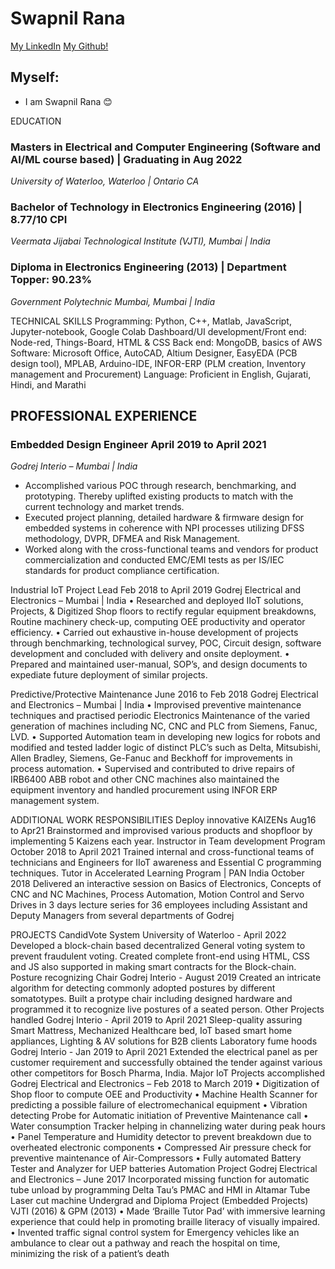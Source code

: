 # Swapnil Rana

[My LinkedIn](www.linkedin.com/in/swapnil-rana)
[My Github!](https://github.com/swapnilrana) 


## Myself:
- I am Swapnil Rana 😊

EDUCATION
### Masters in Electrical and Computer Engineering (Software and AI/ML course based) |        Graduating in Aug 2022
*University of Waterloo, Waterloo | Ontario CA*  
### Bachelor of Technology in Electronics Engineering (2016) |          8.77/10 CPI
*Veermata Jijabai Technological Institute (VJTI), Mumbai | India*
### Diploma in Electronics Engineering (2013) |       Department Topper: 90.23%
*Government Polytechnic Mumbai, Mumbai | India*

TECHNICAL SKILLS
Programming: Python, C++, Matlab, JavaScript, Jupyter-notebook, Google Colab
Dashboard/UI development/Front end: Node-red, Things-Board, HTML & CSS
Back end: MongoDB, basics of AWS
Software: Microsoft Office, AutoCAD, Altium Designer, EasyEDA (PCB design tool), MPLAB, Arduino-IDE, INFOR-ERP (PLM creation, Inventory management and Procurement)
Language: Proficient in English, Gujarati, Hindi, and Marathi


## PROFESSIONAL EXPERIENCE
### Embedded Design Engineer 	           April 2019 to April 2021
*Godrej Interio – Mumbai | India*					        
- Accomplished various POC through research, benchmarking, and prototyping. Thereby uplifted existing products to match with the current technology and market trends. 
-	Executed project planning, detailed hardware & firmware design for embedded systems in coherence with NPI processes utilizing DFSS methodology, DVPR, DFMEA and Risk Management.
-	Worked along with the cross-functional teams and vendors for product commercialization and conducted EMC/EMI tests as per IS/IEC standards for product compliance certification.

Industrial IoT Project Lead     		 Feb 2018 to April 2019
Godrej Electrical and Electronics – Mumbai | India
•	Researched and deployed IIoT solutions, Projects, & Digitized Shop floors to rectify regular equipment breakdowns, Routine machinery check-up, computing OEE productivity and operator efficiency.
•	Carried out exhaustive in-house development of projects through benchmarking, technological survey, POC, Circuit design, software development and concluded with delivery and onsite deployment.
•	Prepared and maintained user-manual, SOP’s, and design documents to expediate future deployment of similar projects.

Predictive/Protective Maintenance               June 2016 to Feb 2018
Godrej Electrical and Electronics – Mumbai | India
•	Improvised preventive maintenance techniques and practised periodic Electronics Maintenance of the varied generation of machines including NC, CNC and PLC from Siemens, Fanuc, LVD.
•	Supported Automation team in developing new logics for robots and modified and tested ladder logic of distinct PLC’s such as Delta, Mitsubishi, Allen Bradley, Siemens, Ge-Fanuc and Beckhoff for improvements in process automation. 
•	Supervised and contributed to drive repairs of IRB6400 ABB robot and other CNC machines also maintained the equipment inventory and handled procurement using INFOR ERP management system.


ADDITIONAL WORK RESPONSIBILITIES
Deploy innovative KAIZENs         Aug16 to Apr21
Brainstormed and improvised various products and shopfloor by implementing 5 Kaizens each year.
Instructor in Team development Program October 2018 to April 2021 
Trained internal and cross-functional teams of technicians and Engineers for IIoT awareness and Essential C programming techniques.
Tutor in Accelerated Learning Program | PAN India				         October 2018 
Delivered an interactive session on Basics of Electronics, Concepts of CNC and NC Machines, Process Automation, Motion Control and Servo Drives in 3 days lecture series for 36 employees including Assistant and Deputy Managers from several departments of Godrej

PROJECTS 
CandidVote System 								University of Waterloo - April 2022
Developed a block-chain based decentralized General voting system to prevent fraudulent voting. Created complete front-end using HTML, CSS and JS also supported in making smart contracts for the Block-chain.
Posture recognizing Chair  						  	           Godrej Interio - August 2019
Created an intricate algorithm for detecting commonly adopted postures by different somatotypes. Built a protype chair including designed hardware and programmed it to recognize live postures of a seated person.
Other Projects handled 						    Godrej Interio - April 2019 to April 2021
Sleep-quality assuring Smart Mattress, Mechanized Healthcare bed, IoT based smart home appliances, Lighting & AV solutions for B2B clients
Laboratory fume hoods 						      Godrej Interio - Jan 2019 to April 2021
Extended the electrical panel as per customer requirement and successfully obtained the tender against various other competitors for Bosch Pharma, India. 
Major IoT Projects accomplished 		            Godrej Electrical and Electronics – Feb 2018 to March 2019
•	Digitization of Shop floor to compute OEE and Productivity 
•	Machine Health Scanner for predicting a possible failure of electromechanical equipment 
•	Vibration detecting Probe for Automatic initiation of Preventive Maintenance call
•	Water consumption Tracker helping in channelizing water during peak hours
•	Panel Temperature and Humidity detector to prevent breakdown due to overheated electronic components
•	Compressed Air pressure check for preventive maintenance of Air-Compressors
•	Fully automated Battery Tester and Analyzer for UEP batteries
Automation Project 						         Godrej Electrical and Electronics – June 2017
Incorporated missing function for automatic tube unload by programming Delta Tau’s PMAC and HMI in Altamar Tube Laser cut machine
Undergrad and Diploma Project (Embedded Projects)				  VJTI (2016) & GPM (2013)
•	Made ‘Braille Tutor Pad’ with immersive learning experience that could help in promoting braille literacy of visually impaired.
•	Invented traffic signal control system for Emergency vehicles like an ambulance to clear out a pathway and reach the hospital on time, minimizing the risk of a patient’s death

